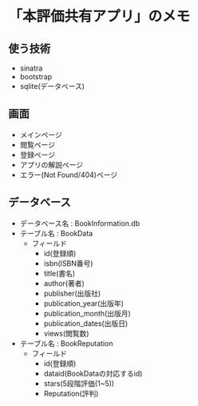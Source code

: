 # 「本評価共有アプリ」のメモ

## 使う技術
* sinatra
* bootstrap
* sqlite(データベース)

## 画面
* メインページ
* 閲覧ページ
* 登録ページ
* アプリの解説ページ
* エラー(Not Found/404)ページ

## データベース
* データベース名   :   BookInformation.db
* テーブル名 :   BookData
    * フィールド
        * id(登録順)
        * isbn(ISBN番号)
        * title(書名)
        * author(著者)
        * publisher(出版社)
        * publication_year(出版年)
        * publication_month(出版月)
        * publication_dates(出版日)
        * views(閲覧数)
* テーブル名 :   BookReputation
    * フィールド
        * id(登録順)
        * dataid(BookDataの対応するid)
        * stars(5段階評価(1~5))
        * Reputation(評判)